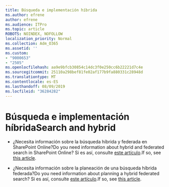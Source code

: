 ```yaml
---
title: Búsqueda e implementación híbrida
ms.author: efrene
author: efrene
ms.audience: ITPro
ms.topic: article
ROBOTS: NOINDEX, NOFOLLOW
localization_priority: Normal
ms.collection: Adm_O365
ms.assetid: ''
ms.custom:
- "9000653"
- "2505"
ms.openlocfilehash: aa9e9bfcb30854c14dc3f0e250cc6b22221d7c4e
ms.sourcegitcommit: 25110a298bef81fe02af177b9fa880331c28948d
ms.translationtype: MT
ms.contentlocale: es-ES
ms.lasthandoff: 08/09/2019
ms.locfileid: "36284282"
---
```

# <a name="search-and-hybrid"></a><span data-ttu-id="26097-102">Búsqueda e implementación híbrida</span><span class="sxs-lookup"><span data-stu-id="26097-102">Search and hybrid</span></span>

- <span data-ttu-id="26097-103">¿Necesita información sobre la búsqueda híbrida y federada en SharePoint Online?</span><span class="sxs-lookup"><span data-stu-id="26097-103">Do you need information about hybrid and federated search in SharePoint Online?</span></span> <span data-ttu-id="26097-104">Si es así, consulte [este artículo](https://docs.microsoft.com/sharepoint/hybrid/hybrid-search-in-sharepoint).</span><span class="sxs-lookup"><span data-stu-id="26097-104">If so, see [this article](https://docs.microsoft.com/sharepoint/hybrid/hybrid-search-in-sharepoint).</span></span>

- <span data-ttu-id="26097-105">¿Necesita información sobre la planeación de una búsqueda híbrida federada?</span><span class="sxs-lookup"><span data-stu-id="26097-105">Do you need information about planning a hybrid federated search?</span></span>  <span data-ttu-id="26097-106">Si es así, consulte [este artículo](https://docs.microsoft.com/sharepoint/hybrid/plan-hybrid-federated-search).</span><span class="sxs-lookup"><span data-stu-id="26097-106">If so, see [this article](https://docs.microsoft.com/sharepoint/hybrid/plan-hybrid-federated-search).</span></span>



